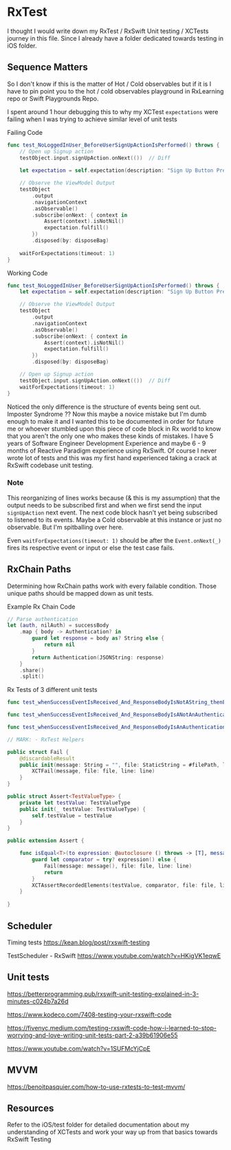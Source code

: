 # RxTest

I thought I would write down my RxTest / RxSwift Unit testing / XCTests journey in this file. Since I already have a folder dedicated towards testing in iOS folder.



## Sequence Matters

So I don't know if this is the matter of Hot / Cold observables but if it is I have to pin point you to the hot / cold observables playground in RxLearning repo or Swift Playgrounds Repo.

I spent around 1 hour debugging this to why my XCTest `expectations` were failing when I was trying to achieve similar level of unit tests 


Failing Code

```swift
func test_NoLoggedInUser_BeforeUserSignUpActionIsPerformed() throws {
	// Open up Signup action
	testObject.input.signUpAction.onNext(())  // Diff
	
	let expectation = self.expectation(description: "Sign Up Button Pressed - Results in View Presentation")

	// Observe the ViewModel Output
	testObject
		.output
		.navigationContext
		.asObservable()
		.subscribe(onNext: { context in
			Assert(context).isNotNil()
			expectation.fulfill()
		})
		.disposed(by: disposeBag)
		
	waitForExpectations(timeout: 1)
}
```

Working Code

```swift
func test_NoLoggedInUser_BeforeUserSignUpActionIsPerformed() throws {
	let expectation = self.expectation(description: "Sign Up Button Pressed - Results in View Presentation")

	// Observe the ViewModel Output
	testObject
		.output
		.navigationContext
		.asObservable()
		.subscribe(onNext: { context in
			Assert(context).isNotNil()
			expectation.fulfill()
		})
		.disposed(by: disposeBag)

	// Open up Signup action
	testObject.input.signUpAction.onNext(())  // Diff
	waitForExpectations(timeout: 1)
}
```

Noticed the only difference is the structure of events being sent out. 
Imposter Syndrome ??
Now this maybe a novice mistake but I'm dumb enough to make it and I wanted this to be documented in order for future me or whoever stumbled upon this piece of code block in Rx world to know that you aren't the only one who makes these kinds of mistakes.
I have 5 years of Software Engineer Development Experience and maybe 6 - 9 months of Reactive Paradigm experience using RxSwift.  Of course I never wrote lot of tests and this was my first hand experienced taking a crack at RxSwift codebase unit testing.

### Note
This reorganizing of lines works because (& this is my assumption) that the output needs to be subscribed first and when we first send the input `signUpAction` next event. The next code block hasn't yet being subscribed to listened to its events. Maybe a Cold observable at this instance or just no observable. But I'm spitballing over here.

Even `waitForExpectations(timeout: 1)` should be after the `Event.onNext(_)` fires its respective event or input or else the test case fails.



## RxChain Paths

Determining how RxChain paths work with every failable condition. Those unique paths should be mapped down as unit tests.

Example Rx Chain Code

```swift
// Parse authentication
let (auth, nilAuth) = successBody
	.map { body -> Authentication? in
		guard let response = body as? String else {
			return nil
		}
		return Authentication(JSONString: response)
	}
	.share()
	.split()
```

Rx Tests of 3 different unit tests

```swift
func test_whenSuccessEventIsReceived_And_ResponseBodyIsNotAString_thenErrorViewStateIsEmitted() { }

func test_whenSuccessEventIsReceived_And_ResponseBodyIsANotAnAuthenticationObject_thenErrorViewStateIsEmitted() { }

func test_whenSuccessEventIsReceived_And_ResponseBodyIsAnAuthenticationObject_thenSessionCoordinatorEntryRequestIsEmitted() { }

```



```swift
// MARK: - RxTest Helpers

public struct Fail {
    @discardableResult
    public init(message: String = "", file: StaticString = #filePath, line: UInt = #line) {
        XCTFail(message, file: file, line: line)
    }
}

public struct Assert<TestValueType> {
    private let testValue: TestValueType
    public init(_ testValue: TestValueType) {
        self.testValue = testValue
    }
}

public extension Assert {

    func isEqual<T>(to expression: @autoclosure () throws -> [T], message: @autoclosure () -> String = "", file: StaticString = #filePath, line: UInt = #line) where TestValueType == [Recorded<Event<T>>], T: Equatable {
        guard let comparator = try? expression() else {
            Fail(message: message(), file: file, line: line)
            return
        }
        XCTAssertRecordedElements(testValue, comparator, file: file, line: line)
    }
    
}
```

## Scheduler 

Timing tests
https://kean.blog/post/rxswift-testing

TestScheduler - RxSwift
https://www.youtube.com/watch?v=HKigVK1eqwE

## Unit tests

https://betterprogramming.pub/rxswift-unit-testing-explained-in-3-minutes-c024b7a26d

https://www.kodeco.com/7408-testing-your-rxswift-code

https://fivenyc.medium.com/testing-rxswift-code-how-i-learned-to-stop-worrying-and-love-writing-unit-tests-part-2-a39b61906e55

https://www.youtube.com/watch?v=1SUFMcYjCpE

## MVVM
https://benoitpasquier.com/how-to-use-rxtests-to-test-mvvm/




## Resources

Refer to the iOS/test folder for detailed documentation about my understanding of XCTests and work your way up from that basics towards RxSwift Testing


